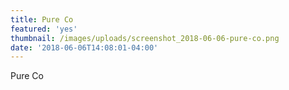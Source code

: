 ```yaml
---
title: Pure Co
featured: 'yes'
thumbnail: /images/uploads/screenshot_2018-06-06-pure-co.png
date: '2018-06-06T14:08:01-04:00'
---
```

Pure Co
